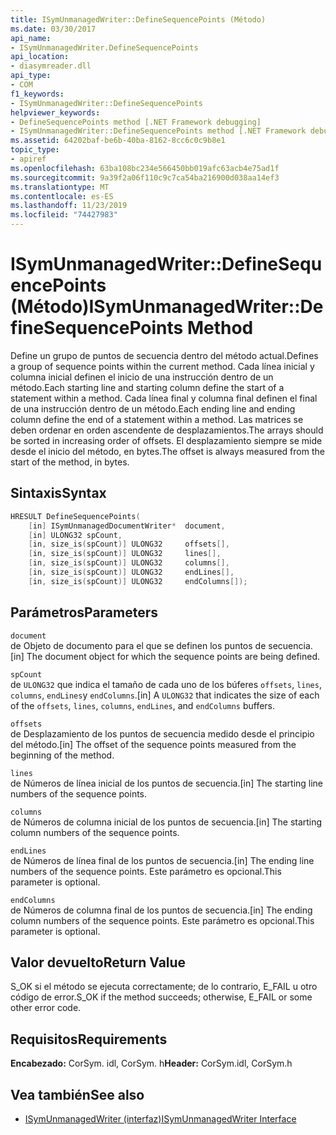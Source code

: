 ```yaml
---
title: ISymUnmanagedWriter::DefineSequencePoints (Método)
ms.date: 03/30/2017
api_name:
- ISymUnmanagedWriter.DefineSequencePoints
api_location:
- diasymreader.dll
api_type:
- COM
f1_keywords:
- ISymUnmanagedWriter::DefineSequencePoints
helpviewer_keywords:
- DefineSequencePoints method [.NET Framework debugging]
- ISymUnmanagedWriter::DefineSequencePoints method [.NET Framework debugging]
ms.assetid: 64202baf-be6b-40ba-8162-8cc6c0c9b8e1
topic_type:
- apiref
ms.openlocfilehash: 63ba108bc234e566450bb019afc63acb4e75ad1f
ms.sourcegitcommit: 9a39f2a06f110c9c7ca54ba216900d038aa14ef3
ms.translationtype: MT
ms.contentlocale: es-ES
ms.lasthandoff: 11/23/2019
ms.locfileid: "74427983"
---
```

# <a name="isymunmanagedwriterdefinesequencepoints-method"></a><span data-ttu-id="0930c-102">ISymUnmanagedWriter::DefineSequencePoints (Método)</span><span class="sxs-lookup"><span data-stu-id="0930c-102">ISymUnmanagedWriter::DefineSequencePoints Method</span></span>
<span data-ttu-id="0930c-103">Define un grupo de puntos de secuencia dentro del método actual.</span><span class="sxs-lookup"><span data-stu-id="0930c-103">Defines a group of sequence points within the current method.</span></span> <span data-ttu-id="0930c-104">Cada línea inicial y columna inicial definen el inicio de una instrucción dentro de un método.</span><span class="sxs-lookup"><span data-stu-id="0930c-104">Each starting line and starting column define the start of a statement within a method.</span></span> <span data-ttu-id="0930c-105">Cada línea final y columna final definen el final de una instrucción dentro de un método.</span><span class="sxs-lookup"><span data-stu-id="0930c-105">Each ending line and ending column define the end of a statement within a method.</span></span> <span data-ttu-id="0930c-106">Las matrices se deben ordenar en orden ascendente de desplazamientos.</span><span class="sxs-lookup"><span data-stu-id="0930c-106">The arrays should be sorted in increasing order of offsets.</span></span> <span data-ttu-id="0930c-107">El desplazamiento siempre se mide desde el inicio del método, en bytes.</span><span class="sxs-lookup"><span data-stu-id="0930c-107">The offset is always measured from the start of the method, in bytes.</span></span>  
  
## <a name="syntax"></a><span data-ttu-id="0930c-108">Sintaxis</span><span class="sxs-lookup"><span data-stu-id="0930c-108">Syntax</span></span>  
  
```cpp  
HRESULT DefineSequencePoints(  
    [in] ISymUnmanagedDocumentWriter*  document,  
    [in] ULONG32 spCount,  
    [in, size_is(spCount)] ULONG32     offsets[],  
    [in, size_is(spCount)] ULONG32     lines[],  
    [in, size_is(spCount)] ULONG32     columns[],  
    [in, size_is(spCount)] ULONG32     endLines[],  
    [in, size_is(spCount)] ULONG32     endColumns[]);  
```  
  
## <a name="parameters"></a><span data-ttu-id="0930c-109">Parámetros</span><span class="sxs-lookup"><span data-stu-id="0930c-109">Parameters</span></span>  
 `document`  
 <span data-ttu-id="0930c-110">de Objeto de documento para el que se definen los puntos de secuencia.</span><span class="sxs-lookup"><span data-stu-id="0930c-110">[in] The document object for which the sequence points are being defined.</span></span>  
  
 `spCount`  
 <span data-ttu-id="0930c-111">de `ULONG32` que indica el tamaño de cada uno de los búferes `offsets`, `lines`, `columns`, `endLines`y `endColumns`.</span><span class="sxs-lookup"><span data-stu-id="0930c-111">[in] A `ULONG32` that indicates the size of each of the `offsets`, `lines`, `columns`, `endLines`, and `endColumns` buffers.</span></span>  
  
 `offsets`  
 <span data-ttu-id="0930c-112">de Desplazamiento de los puntos de secuencia medido desde el principio del método.</span><span class="sxs-lookup"><span data-stu-id="0930c-112">[in] The offset of the sequence points measured from the beginning of the method.</span></span>  
  
 `lines`  
 <span data-ttu-id="0930c-113">de Números de línea inicial de los puntos de secuencia.</span><span class="sxs-lookup"><span data-stu-id="0930c-113">[in] The starting line numbers of the sequence points.</span></span>  
  
 `columns`  
 <span data-ttu-id="0930c-114">de Números de columna inicial de los puntos de secuencia.</span><span class="sxs-lookup"><span data-stu-id="0930c-114">[in] The starting column numbers of the sequence points.</span></span>  
  
 `endLines`  
 <span data-ttu-id="0930c-115">de Números de línea final de los puntos de secuencia.</span><span class="sxs-lookup"><span data-stu-id="0930c-115">[in] The ending line numbers of the sequence points.</span></span> <span data-ttu-id="0930c-116">Este parámetro es opcional.</span><span class="sxs-lookup"><span data-stu-id="0930c-116">This parameter is optional.</span></span>  
  
 `endColumns`  
 <span data-ttu-id="0930c-117">de Números de columna final de los puntos de secuencia.</span><span class="sxs-lookup"><span data-stu-id="0930c-117">[in] The ending column numbers of the sequence points.</span></span> <span data-ttu-id="0930c-118">Este parámetro es opcional.</span><span class="sxs-lookup"><span data-stu-id="0930c-118">This parameter is optional.</span></span>  
  
## <a name="return-value"></a><span data-ttu-id="0930c-119">Valor devuelto</span><span class="sxs-lookup"><span data-stu-id="0930c-119">Return Value</span></span>  
 <span data-ttu-id="0930c-120">S_OK si el método se ejecuta correctamente; de lo contrario, E_FAIL u otro código de error.</span><span class="sxs-lookup"><span data-stu-id="0930c-120">S_OK if the method succeeds; otherwise, E_FAIL or some other error code.</span></span>  
  
## <a name="requirements"></a><span data-ttu-id="0930c-121">Requisitos</span><span class="sxs-lookup"><span data-stu-id="0930c-121">Requirements</span></span>  
 <span data-ttu-id="0930c-122">**Encabezado:** CorSym. idl, CorSym. h</span><span class="sxs-lookup"><span data-stu-id="0930c-122">**Header:** CorSym.idl, CorSym.h</span></span>  
  
## <a name="see-also"></a><span data-ttu-id="0930c-123">Vea también</span><span class="sxs-lookup"><span data-stu-id="0930c-123">See also</span></span>

- [<span data-ttu-id="0930c-124">ISymUnmanagedWriter (interfaz)</span><span class="sxs-lookup"><span data-stu-id="0930c-124">ISymUnmanagedWriter Interface</span></span>](../../../../docs/framework/unmanaged-api/diagnostics/isymunmanagedwriter-interface.md)
